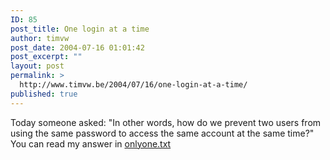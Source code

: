 ```yaml
---
ID: 85
post_title: One login at a time
author: timvw
post_date: 2004-07-16 01:01:42
post_excerpt: ""
layout: post
permalink: >
  http://www.timvw.be/2004/07/16/one-login-at-a-time/
published: true
---
```

<p>Today someone asked: "In other words, how do we prevent two users from using the same password to access the same account at the same time?" You can read my answer in <a href="http://www.timvw.be/wp-content/code/php/onlyone.txt">onlyone.txt</a></p>